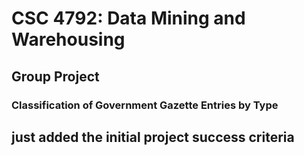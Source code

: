 # CSC 4792: Data Mining and Warehousing  
## Group Project  

### **Classification of Government Gazette Entries by Type**

## **just added the initial project success criteria**